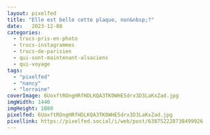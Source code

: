 ```yaml
---
layout: pixelfed
title: "Elle est belle cette plaque, non&nbsp;?"
date:   2023-12-08
categories: 
  - trucs-pris-en-photo
  - trucs-instagrammes
  - trucs-de-parisien
  - qui-sont-maintenant-alsaciens
  - qui-voyage
tags: 
  - "pixelfed"
  - "nancy"
  - "lorraine"
coverImage: 6UoxftROngHRfHDLKQA3TK0WHE5drx3D3LaKxZad.jpg
imgWidth: 1440
imgHeight: 1080
pixelfed: 6UoxftROngHRfHDLKQA3TK0WHE5drx3D3LaKxZad.jpg
pixellink: https://pixelfed.social/i/web/post/638752228738499926
---
```

